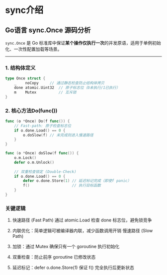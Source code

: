 # sync介绍

## Go语言 sync.Once 源码分析

`sync.Once` 是 Go 标准库中保证**某个操作仅执行一次**的并发原语，适用于单例初始化、一次性配置加载等场景。

---

### 1. 结构体定义
```go
type Once struct {
    _    noCopy     // 通过静态检查防止结构体拷贝
    done atomic.Uint32  // 原子标志位（0未执行/1已执行）
    m    Mutex          // 互斥锁
}
```
###  2. 核心方法Do(func())
```go
func (o *Once) Do(f func()) {
    // Fast-path: 原子检查标志位
    if o.done.Load() == 0 {
        o.doSlow(f) // 未完成则进入慢速路径
    }
}

func (o *Once) doSlow(f func()) {
    o.m.Lock()
    defer o.m.Unlock()
    
    // 双重检查锁定 (Double-Check)
    if o.done.Load() == 0 {
        defer o.done.Store(1) // 延迟标记完成（即使f panic）
        f()                   // 执行目标函数
    }
}

```

### 关键逻辑

1. ​快速路径 (Fast Path)​​ 通过 atomic.Load 检查 done 标志位，避免锁竞争
   
2. 内联优化：简单逻辑可被编译器内联，减少函数调用开销
​​慢速路径 (Slow Path)​​

3. ​加锁​​：通过 Mutex 确保只有一个 goroutine 执行初始化
​
4. ​双重检查​​：防止前序 goroutine 已修改状态
​
5. ​延迟标记​​：defer o.done.Store(1) 保证 f() 完全执行后更新状态